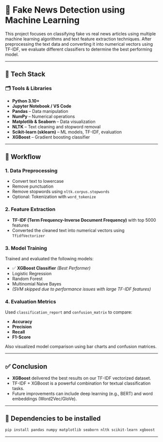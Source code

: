# 🧠 Fake News Detection using Machine Learning 

This project focuses on classifying fake vs real news articles using multiple machine learning algorithms and text feature extraction techniques. After preprocessing the text data and converting it into numerical vectors using TF-IDF, we evaluate different classifiers to determine the best performing model.

---

## 🚀 Tech Stack

### 🗂️ Tools & Libraries
- **Python 3.10+**
- **Jupyter Notebook / VS Code**
- **Pandas** – Data manipulation
- **NumPy** – Numerical operations
- **Matplotlib & Seaborn** – Data visualization
- **NLTK** – Text cleaning and stopword removal
- **Scikit-learn (sklearn)** – ML models, TF-IDF, evaluation
- **XGBoost** – Gradient boosting classifier

---

## 🔄 Workflow

### 1. **Data Preprocessing**
- Convert text to lowercase
- Remove punctuation
- Remove stopwords using `nltk.corpus.stopwords`
- Optional: Tokenization with `word_tokenize`

### 2. **Feature Extraction**
- **TF-IDF (Term Frequency-Inverse Document Frequency)** with top 5000 features
- Converted the cleaned text into numerical vectors using `TfidfVectorizer`

### 3. **Model Training**
Trained and evaluated the following models:
- ✅ **XGBoost Classifier** *(Best Performer)*
- Logistic Regression
- Random Forest
- Multinomial Naive Bayes
- *(SVM skipped due to performance issues with large TF-IDF features)*

### 4. **Evaluation Metrics**
Used `classification_report` and `confusion_matrix` to compare:
- **Accuracy**
- **Precision**
- **Recall**
- **F1-Score**

Also visualized model comparison using bar charts and confusion matrices.

---

## ✅ Conclusion

- **XGBoost** delivered the best results on our TF-IDF vectorized dataset.
- TF-IDF + XGBoost is a powerful combination for textual classification tasks.
- Future improvements can include deep learning (e.g., BERT) and word embeddings (Word2Vec/GloVe).

---

## 📌 Dependencies to be installed

```bash
pip install pandas numpy matplotlib seaborn nltk scikit-learn xgboost
```

---

